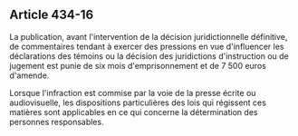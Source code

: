 Article 434-16
----
La publication, avant l'intervention de la décision juridictionnelle définitive,
de commentaires tendant à exercer des pressions en vue d'influencer les
déclarations des témoins ou la décision des juridictions d'instruction ou de
jugement est punie de six mois d'emprisonnement et de 7 500 euros d'amende.

Lorsque l'infraction est commise par la voie de la presse écrite ou
audiovisuelle, les dispositions particulières des lois qui régissent ces
matières sont applicables en ce qui concerne la détermination des personnes
responsables.
